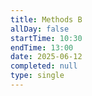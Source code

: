 ```yaml
---
title: Methods B
allDay: false
startTime: 10:30
endTime: 13:00
date: 2025-06-12
completed: null
type: single
---
```

